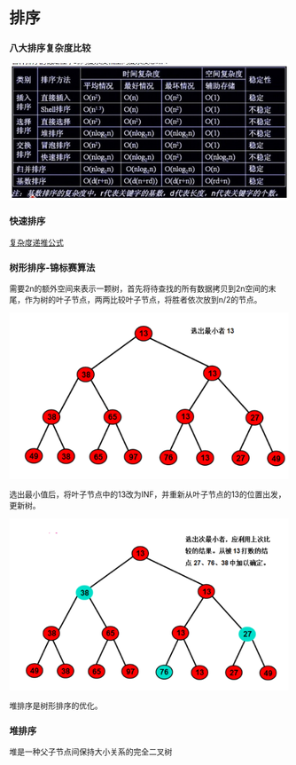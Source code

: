 # 排序

### 八大排序复杂度比较

![](../.gitbook/assets/image%20%286%29.png)



### 快速排序

[复杂度递推公式](suan-fa-fu-za-du-fen-xi.md#kuai-pai)

### 树形排序-锦标赛算法

需要2n的额外空间来表示一颗树，首先将待查找的所有数据拷贝到2n空间的末尾，作为树的叶子节点，两两比较叶子节点，将胜者依次放到n/2的节点。

![](../.gitbook/assets/image%20%2851%29.png)

选出最小值后，将叶子节点中的13改为INF，并重新从叶子节点的13的位置出发，更新树。

![](../.gitbook/assets/image%20%2819%29.png)

堆排序是树形排序的优化。

### 堆排序

堆是一种父子节点间保持大小关系的完全二叉树


